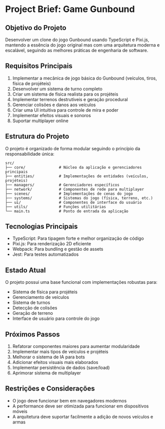 # Project Brief: Game Gunbound

## Objetivo do Projeto
Desenvolver um clone do jogo Gunbound usando TypeScript e Pixi.js, mantendo a essência do jogo original mas com uma arquitetura moderna e escalável, seguindo as melhores práticas de engenharia de software.

## Requisitos Principais
1. Implementar a mecânica de jogo básica do Gunbound (veículos, tiros, física de projéteis)
2. Desenvolver um sistema de turno completo
3. Criar um sistema de física realista para os projéteis
4. Implementar terrenos destrutíveis e geração procedural
5. Gerenciar colisões e danos aos veículos
6. Criar uma UI intuitiva para controle de mira e poder
7. Implementar efeitos visuais e sonoros
8. Suportar multiplayer online

## Estrutura do Projeto
O projeto é organizado de forma modular seguindo o princípio da responsabilidade única:

```
src/
├── core/               # Núcleo da aplicação e gerenciadores principais
├── entities/           # Implementações de entidades (veículos, projéteis)
├── managers/           # Gerenciadores específicos
├── network/            # Componentes de rede para multiplayer
├── scenes/             # Implementações de cenas do jogo
├── systems/            # Sistemas do jogo (física, terreno, etc.)
├── ui/                 # Componentes de interface do usuário
├── utils/              # Funções utilitárias
└── main.ts             # Ponto de entrada da aplicação
```

## Tecnologias Principais
- TypeScript: Para tipagem forte e melhor organização de código
- Pixi.js: Para renderização 2D eficiente
- Webpack: Para bundling e gestão de assets
- Jest: Para testes automatizados

## Estado Atual
O projeto possui uma base funcional com implementações robustas para:
- Sistema de física para projéteis
- Gerenciamento de veículos
- Sistema de turnos
- Detecção de colisões
- Geração de terreno
- Interface de usuário para controle do jogo

## Próximos Passos
1. Refatorar componentes maiores para aumentar modularidade
2. Implementar mais tipos de veículos e projéteis
3. Melhorar o sistema de IA para bots
4. Adicionar efeitos visuais mais elaborados
5. Implementar persistência de dados (save/load)
6. Aprimorar sistema de multiplayer

## Restrições e Considerações
- O jogo deve funcionar bem em navegadores modernos
- A performance deve ser otimizada para funcionar em dispositivos móveis
- A arquitetura deve suportar facilmente a adição de novos veículos e armas
